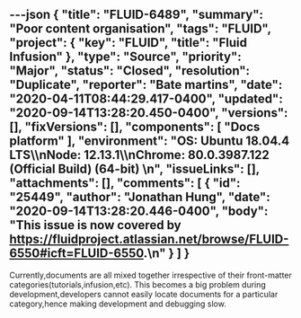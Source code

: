 ---json
{
  "title": "FLUID-6489",
  "summary": "Poor content organisation",
  "tags": "FLUID",
  "project": {
    "key": "FLUID",
    "title": "Fluid Infusion"
  },
  "type": "Source",
  "priority": "Major",
  "status": "Closed",
  "resolution": "Duplicate",
  "reporter": "Bate martins",
  "date": "2020-04-11T08:44:29.417-0400",
  "updated": "2020-09-14T13:28:20.450-0400",
  "versions": [],
  "fixVersions": [],
  "components": [
    "Docs platform"
  ],
  "environment": "OS: Ubuntu 18.04.4 LTS\\\nNode: 12.13.1\\\nChrome: 80.0.3987.122 (Official Build) (64-bit)&#x20;\n",
  "issueLinks": [],
  "attachments": [],
  "comments": [
    {
      "id": "25449",
      "author": "Jonathan Hung",
      "date": "2020-09-14T13:28:20.446-0400",
      "body": "This issue is now covered by <https://fluidproject.atlassian.net/browse/FLUID-6550#icft=FLUID-6550>.\n"
    }
  ]
}
---
Currently,documents are all mixed together irrespective of their front-matter categories(tutorials,infusion,etc). This becomes a big problem during development,developers cannot easily locate documents for a particular category,hence making development and debugging slow.

        